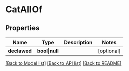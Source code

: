 # CatAllOf

## Properties

Name | Type | Description | Notes
------------ | ------------- | ------------- | -------------
**declawed** | **bool&vert;null** |  | [optional]

[[Back to Model list]](../../README.md#models) [[Back to API list]](../../README.md#api-endpoints) [[Back to README]](../../README.md)
